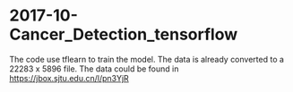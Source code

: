 # 2017-10-Cancer_Detection_tensorflow
The code use tflearn to train the model. The data is already converted to a 22283 x 5896 file. The data could be found in https://jbox.sjtu.edu.cn/l/pn3YjR
